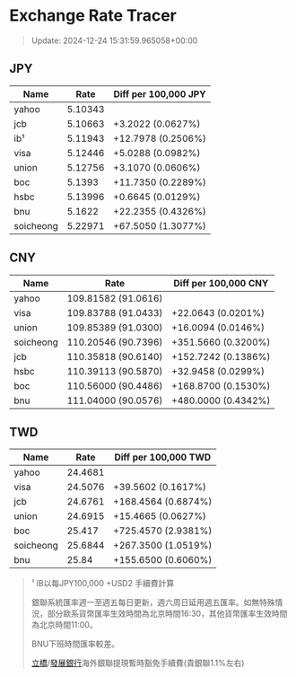 # Exchange Rate Tracer

> Update: 2024-12-24 15:31:59.965058+00:00

## JPY

| Name      |    Rate | Diff per 100,000 JPY   |
|-----------|---------|------------------------|
| yahoo     | 5.10343 |                        |
| jcb       | 5.10663 | +3.2022 (0.0627%)      |
| ib¹       | 5.11943 | +12.7978 (0.2506%)     |
| visa      | 5.12446 | +5.0288 (0.0982%)      |
| union     | 5.12756 | +3.1070 (0.0606%)      |
| boc       | 5.1393  | +11.7350 (0.2289%)     |
| hsbc      | 5.13996 | +0.6645 (0.0129%)      |
| bnu       | 5.1622  | +22.2355 (0.4326%)     |
| soicheong | 5.22971 | +67.5050 (1.3077%)     |

## CNY

| Name      | Rate                | Diff per 100,000 CNY   |
|-----------|---------------------|------------------------|
| yahoo     | 109.81582	(91.0616) |                        |
| visa      | 109.83788	(91.0433) | +22.0643 (0.0201%)     |
| union     | 109.85389	(91.0300) | +16.0094 (0.0146%)     |
| soicheong | 110.20546	(90.7396) | +351.5660 (0.3200%)    |
| jcb       | 110.35818	(90.6140) | +152.7242 (0.1386%)    |
| hsbc      | 110.39113	(90.5870) | +32.9458 (0.0299%)     |
| boc       | 110.56000	(90.4486) | +168.8700 (0.1530%)    |
| bnu       | 111.04000	(90.0576) | +480.0000 (0.4342%)    |

## TWD

| Name      |    Rate | Diff per 100,000 TWD   |
|-----------|---------|------------------------|
| yahoo     | 24.4681 |                        |
| visa      | 24.5076 | +39.5602 (0.1617%)     |
| jcb       | 24.6761 | +168.4564 (0.6874%)    |
| union     | 24.6915 | +15.4665 (0.0627%)     |
| boc       | 25.417  | +725.4570 (2.9381%)    |
| soicheong | 25.6844 | +267.3500 (1.0519%)    |
| bnu       | 25.84   | +155.6500 (0.6060%)    |


> ¹ IB以每JPY100,000 +USD2 手續費計算
>
> 銀聯系統匯率週一至週五每日更新，週六周日延用週五匯率。如無特殊情況，部分歐系貨幣匯率生效時間為北京時間16:30，其他貨幣匯率生效時間為北京時間11:00。
>
> BNU下班時間匯率較差。
>
> [立橋](https://www.wlbank.com.mo/uploads/ueditor/file/20181211/1544536513900230.pdf)/[發展銀行](https://www.mdb.com.mo/Service_Charges_20230728.pdf)海外銀聯提現暫時豁免手續費(貴銀聯1.1%左右)

